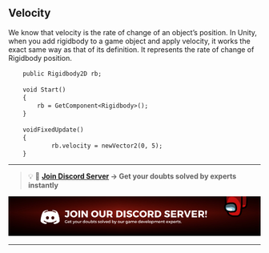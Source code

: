 ## Velocity

We know that velocity is the rate of change of an object’s position. In Unity, when you add rigidbody to a game object and apply velocity, it works the exact same way as that of its definition. It represents the rate of change of Rigidbody position.

        public Rigidbody2D rb;

        void Start()
        {
            rb = GetComponent<Rigidbody>();
        }

        voidFixedUpdate()
        {
                rb.velocity = newVector2(0, 5);
        }

---

<aside>

> 💡 🚀 **[Join Discord Server](https://discord.gg/J5zDscnzms) → Get your doubts solved by experts instantly**

</aside>

![discord](./Images/discord.png)

---
